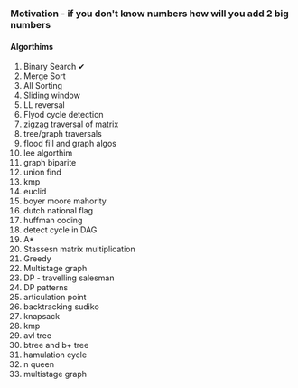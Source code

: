 ### Motivation - if you don't know numbers how will you add 2 big numbers

#### Algorthims
1. Binary Search &#x2714;
2. Merge Sort
3. All Sorting
4. Sliding window
5. LL reversal
6. Flyod cycle detection
7. zigzag traversal of matrix
8. tree/graph traversals
9. flood fill and graph algos
10. lee algorthim
11. graph biparite
12. union find
13. kmp
14. euclid
15. boyer moore mahority
16. dutch national flag
17. huffman coding
18. detect cycle in DAG
19. A*
20. Stassesn matrix multiplication
21. Greedy
22. Multistage graph
23. DP - travelling salesman
24. DP patterns
25. articulation point
26. backtracking sudiko
27. knapsack
28. kmp
29. avl tree
30. btree and b+ tree
31. hamulation cycle
32. n queen
33. multistage graph
